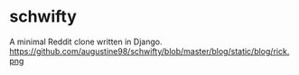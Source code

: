 # schwifty
A minimal Reddit clone written in Django.
https://github.com/augustine98/schwifty/blob/master/blog/static/blog/rick.png
